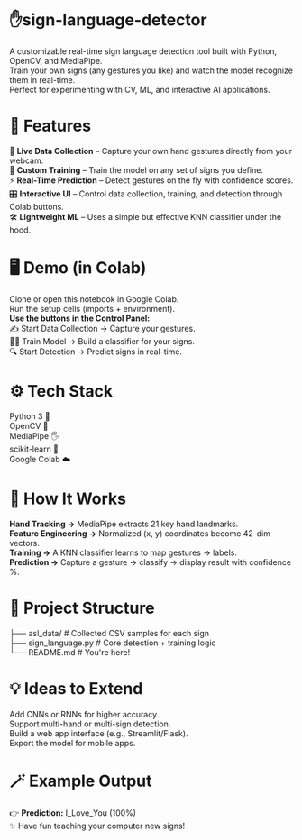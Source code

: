# ✋sign-language-detector

A customizable real-time sign language detection tool built with Python, OpenCV, and MediaPipe.  
Train your own signs (any gestures you like) and watch the model recognize them in real-time.  
Perfect for experimenting with CV, ML, and interactive AI applications.  

# **🌟 Features**  
📸 **Live Data Collection** – Capture your own hand gestures directly from your webcam.  
🧠 **Custom Training** – Train the model on any set of signs you define.  
⚡ **Real-Time Prediction** – Detect gestures on the fly with confidence scores.  
🎛️ **Interactive UI** – Control data collection, training, and detection through Colab buttons.  
🛠️ **Lightweight ML** – Uses a simple but effective KNN classifier under the hood.  

# **🖥️ Demo (in Colab)**  
Clone or open this notebook in Google Colab.  
Run the setup cells (imports + environment).  
**Use the buttons in the Control Panel:**  
✍️ Start Data Collection → Capture your gestures.  
🧑‍🏫 Train Model → Build a classifier for your signs.  
🔍 Start Detection → Predict signs in real-time.  

# **⚙️ Tech Stack**  
Python 3 🐍  
OpenCV 🎥  
MediaPipe 🖐️  
scikit-learn 🤖  
Google Colab ☁️  

# **🚀 How It Works**  
**Hand Tracking →** MediaPipe extracts 21 key hand landmarks.  
**Feature Engineering →** Normalized (x, y) coordinates become 42-dim vectors.  
**Training →** A KNN classifier learns to map gestures → labels.  
**Prediction →** Capture a gesture → classify → display result with confidence %.  

# **📂 Project Structure**  
├── asl_data/          # Collected CSV samples for each sign  
├── sign_language.py   # Core detection + training logic  
└── README.md          # You're here!   

# **💡 Ideas to Extend**
Add CNNs or RNNs for higher accuracy.  
Support multi-hand or multi-sign detection.  
Build a web app interface (e.g., Streamlit/Flask).  
Export the model for mobile apps.  

# **🪄 Example Output**  
👉 **Prediction:** I_Love_You (100%)  
✨ Have fun teaching your computer new signs!  
